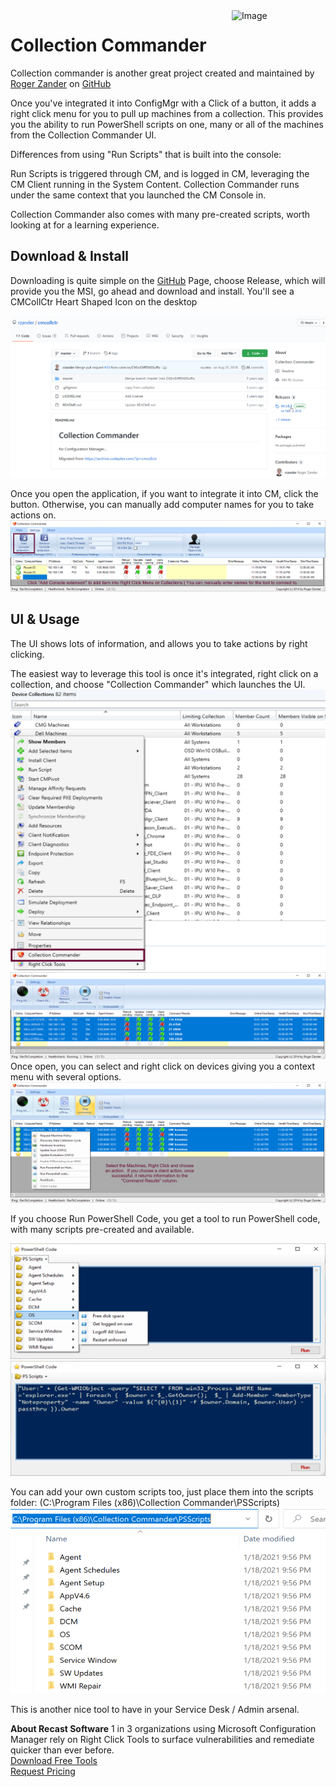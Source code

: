 <img style="float: right;" src="https://www.recastsoftware.com/wp-content/uploads/2021/10/Recast-Logo-Dark_Horizontal.svg"  alt="Image" height="43" width="150">

# Collection Commander

Collection commander is another great project created and maintained by [Roger Zander](https://twitter.com/roger_zander) on [GitHub](https://github.com/rzander/cmcollctr)

Once you've integrated it into ConfigMgr with a Click of a button, it adds a right click menu for you to pull up machines from a collection. This provides you the ability to run PowerShell scripts on one, many or all of the machines from the Collection Commander UI.

Differences from using "Run Scripts" that is built into the console:

Run Scripts is triggered through CM, and is logged in CM, leveraging the CM Client running in the System Content.  Collection Commander runs under the same context that you launched the CM Console in.

Collection Commander also comes with many pre-created scripts, worth looking at for a learning experience.

## Download & Install

Downloading is quite simple on the [GitHub](https://github.com/rzander/cmcollctr) Page, choose Release, which will provide you the MSI, go ahead and download and install.  You'll see a CMCollCtr Heart Shaped Icon on the desktop

[![CM Collection Commander 01](media/CMcollctr01.png)](media/CMcollctr01.png)

Once you open the application, if you want to integrate it into CM, click the button.  Otherwise, you can manually add computer names for you to take actions on.
[![CM Collection Commander 05](media/CMcollctr05.png)](media/CMcollctr05.png)

## UI & Usage

The UI shows lots of information, and allows you to take actions by right clicking.

The easiest way to leverage this tool is once it's integrated, right click on a collection, and choose "Collection Commander" which launches the UI.
[![CM Collection Commander 04](media/CMcollctr04.png)](media/CMcollctr04.png)
[![CM Collection Commander 02](media/CMcollctr02.png)](media/CMcollctr02.png)
Once open, you can select and right click on devices giving you a context menu with several options.
[![CM Collection Commander 03](media/CMcollctr03.png)](media/CMcollctr03.png)

If you choose Run PowerShell Code, you get a tool to run PowerShell code, with many scripts pre-created and available.

[![CM Collection Commander 06](media/CMcollctr06.png)](media/CMcollctr06.png)
[![CM Collection Commander 07](media/CMcollctr07.png)](media/CMcollctr07.png)

You can add your own custom scripts too, just place them into the scripts folder: (C:\Program Files (x86)\Collection Commander\PSScripts)
[![CM Collection Commander 08](media/CMcollctr08.png)](media/CMcollctr08.png)

This is another nice tool to have in your Service Desk / Admin arsenal. 

**About Recast Software**
1 in 3 organizations using Microsoft Configuration Manager rely on Right Click Tools to surface vulnerabilities and remediate quicker than ever before.  
[Download Free Tools](https://www.recastsoftware.com/?utm_source=cmdocs&utm_medium=referral&utm_campaign=cmdocs#formarea)  
[Request Pricing](https://www.recastsoftware.com/pricing?utm_source=cmdocs&utm_medium=referral&utm_campaign=cmdocs)
